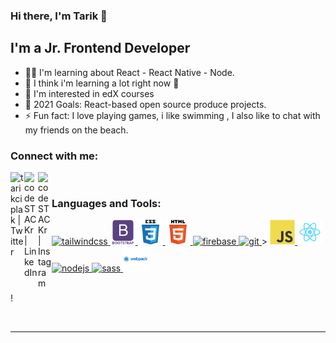 ### Hi there, I'm Tarik 👋


## I'm a Jr. Frontend Developer

- 👨‍💻 I'm learning about React - React Native - Node.
- 🌱 I think i'm learning a lot right now 🤣
- 👯 I'm interested in edX courses
- 🥅 2021 Goals: React-based open source produce projects.
- ⚡ Fun fact: I love playing games, i like swimming , I also like to chat with my friends on the beach.


### Connect with me:


[<img align="left" alt="tarikciplak | Twitter" width="22px" src="https://cdn.jsdelivr.net/npm/simple-icons@v3/icons/twitter.svg" />][twitter]
[<img align="left" alt="codeSTACKr | LinkedIn" width="22px" src="https://cdn.jsdelivr.net/npm/simple-icons@v3/icons/linkedin.svg" />][linkedin]
[<img align="left" alt="codeSTACKr | Instagram" width="22px" src="https://cdn.jsdelivr.net/npm/simple-icons@v3/icons/instagram.svg" />][instagram]

<br />

### Languages and Tools:

<p align="left"> <a href="https://tailwindcss.com/" target="_blank"> <img src="https://camo.githubusercontent.com/bcd4bda49ef6cd9537db065920f4f4f6ac670eae0e0adf2c5133c19b319f1574/68747470733a2f2f627261646c632e67616c6c65727963646e2e76736173736574732e696f2f657874656e73696f6e732f627261646c632f7673636f64652d7461696c77696e646373732f302e322e302f313535383034303536333634392f4d6963726f736f66742e56697375616c53747564696f2e53657276696365732e49636f6e732e44656661756c74" alt="tailwindcss" width="40" height="40"/> </a> <a href="https://getbootstrap.com" target="_blank"> <img src="https://raw.githubusercontent.com/devicons/devicon/master/icons/bootstrap/bootstrap-plain-wordmark.svg" alt="bootstrap" width="40" height="40"/> </a> <a href="https://www.w3schools.com/css/" target="_blank"> <img src="https://raw.githubusercontent.com/devicons/devicon/master/icons/css3/css3-original-wordmark.svg" alt="css3" width="40" height="40"/> </a> <a href="https://www.w3.org/html/" target="_blank"> <img src="https://raw.githubusercontent.com/devicons/devicon/master/icons/html5/html5-original-wordmark.svg" alt="html5" width="40" height="40"/> </a<a href="https://firebase.google.com/" target="_blank"> <img src="https://www.vectorlogo.zone/logos/firebase/firebase-icon.svg" alt="firebase" width="40" height="40"/> </a> <a href="https://git-scm.com/" target="_blank"> <img src="https://www.vectorlogo.zone/logos/git-scm/git-scm-icon.svg" alt="git" width="40" height="40"/> </a>> <a href="https://www.javascript.com" target="_blank"> <img src="https://raw.githubusercontent.com/devicons/devicon/master/icons/javascript/javascript-original.svg" alt="javascript" width="40" height="40"/> </a> <a href="https://reactjs.org/" target="_blank"> <img src="https://raw.githubusercontent.com/github/explore/80688e429a7d4ef2fca1e82350fe8e3517d3494d/topics/react/react.png" alt="react" width="40" height="40"/> </a>
  <a href="https://nodejs.org/en/" target="_blank"> <img src="https://user-images.githubusercontent.com/48831110/130464408-cb64b3b7-11cf-458f-a45e-10afddfe207f.png" alt="nodejs" width="40" height="40"/> </a> <a href="https://styled-components.com/" target="_blank"> <img src="https://avatars.githubusercontent.com/u/20658825?s=200&v=4" alt="sass" width="40" height="40"/> </a> <a href="https://webpack.js.org" target="_blank"> <img src="https://raw.githubusercontent.com/devicons/devicon/d00d0969292a6569d45b06d3f350f463a0107b0d/icons/webpack/webpack-original-wordmark.svg" alt="webpack" width="40" height="40"/> </a> </p>

<br />!

<br />

---


[twitter]: https://twitter.com/tarikcplk
[instagram]: https://www.instagram.com/tarikcplk/
[linkedin]: https://www.linkedin.com/in/yunustar%C4%B1k%C3%A7%C4%B1plak/

